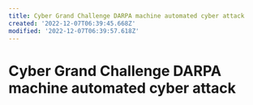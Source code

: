 ```yaml
---
title: Cyber Grand Challenge DARPA machine automated cyber attack
created: '2022-12-07T06:39:45.668Z'
modified: '2022-12-07T06:39:57.618Z'
---
```


# Cyber Grand Challenge DARPA machine automated cyber attack
